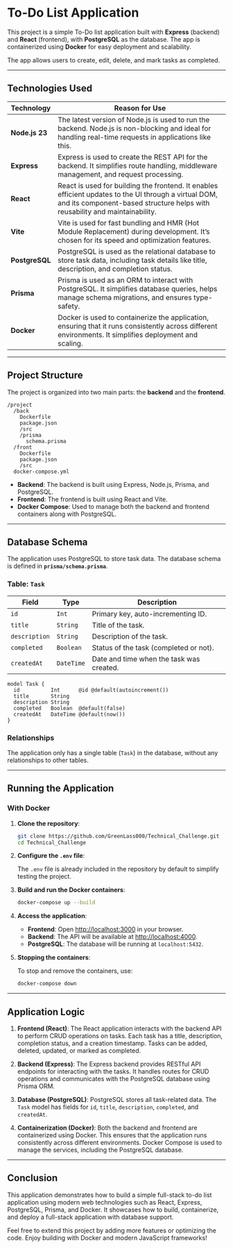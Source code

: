 
# To-Do List Application

This project is a simple To-Do list application built with **Express** (backend) and **React** (frontend), with **PostgreSQL** as the database. The app is containerized using **Docker** for easy deployment and scalability.

The app allows users to create, edit, delete, and mark tasks as completed.

---

## Technologies Used

| Technology | Reason for Use |
|------------|----------------|
| **Node.js 23** | The latest version of Node.js is used to run the backend. Node.js is non-blocking and ideal for handling real-time requests in applications like this. |
| **Express** | Express is used to create the REST API for the backend. It simplifies route handling, middleware management, and request processing. |
| **React** | React is used for building the frontend. It enables efficient updates to the UI through a virtual DOM, and its component-based structure helps with reusability and maintainability. |
| **Vite** | Vite is used for fast bundling and HMR (Hot Module Replacement) during development. It’s chosen for its speed and optimization features. |
| **PostgreSQL** | PostgreSQL is used as the relational database to store task data, including task details like title, description, and completion status. |
| **Prisma** | Prisma is used as an ORM to interact with PostgreSQL. It simplifies database queries, helps manage schema migrations, and ensures type-safety. |
| **Docker** | Docker is used to containerize the application, ensuring that it runs consistently across different environments. It simplifies deployment and scaling. |

---

## Project Structure

The project is organized into two main parts: the **backend** and the **frontend**.

```
/project
  /back
    Dockerfile
    package.json
    /src
    /prisma
      schema.prisma
  /front
    Dockerfile
    package.json
    /src
  docker-compose.yml
```

- **Backend**: The backend is built using Express, Node.js, Prisma, and PostgreSQL.
- **Frontend**: The frontend is built using React and Vite.
- **Docker Compose**: Used to manage both the backend and frontend containers along with PostgreSQL.

---

## Database Schema

The application uses PostgreSQL to store task data. The database schema is defined in **`prisma/schema.prisma`**.

### Table: `Task`

| Field       | Type     | Description                        |
|-------------|----------|------------------------------------|
| `id`        | `Int`    | Primary key, auto-incrementing ID. |
| `title`     | `String` | Title of the task.                |
| `description`| `String` | Description of the task.          |
| `completed` | `Boolean`| Status of the task (completed or not). |
| `createdAt` | `DateTime`| Date and time when the task was created. |

```prisma
model Task {
  id          Int      @id @default(autoincrement())
  title       String
  description String
  completed   Boolean  @default(false)
  createdAt   DateTime @default(now())
}
```

### Relationships
The application only has a single table (`Task`) in the database, without any relationships to other tables.

---

## Running the Application

### With Docker

1. **Clone the repository**:

   ```bash
   git clone https://github.com/GreenLass000/Technical_Challenge.git
   cd Technical_Challenge
   ```

2. **Configure the `.env` file**:

   The `.env` file is already included in the repository by default to simplify testing the project.

3. **Build and run the Docker containers**:

   ```bash
   docker-compose up --build
   ```

4. **Access the application**:

   - **Frontend**: Open [http://localhost:3000](http://localhost:3000) in your browser.
   - **Backend**: The API will be available at [http://localhost:4000](http://localhost:4000).
   - **PostgreSQL**: The database will be running at `localhost:5432`.

5. **Stopping the containers**:

   To stop and remove the containers, use:

   ```bash
   docker-compose down
   ```

---

## Application Logic

1. **Frontend (React)**: The React application interacts with the backend API to perform CRUD operations on tasks. Each task has a title, description, completion status, and a creation timestamp. Tasks can be added, deleted, updated, or marked as completed.

2. **Backend (Express)**: The Express backend provides RESTful API endpoints for interacting with the tasks. It handles routes for CRUD operations and communicates with the PostgreSQL database using Prisma ORM.

3. **Database (PostgreSQL)**: PostgreSQL stores all task-related data. The `Task` model has fields for `id`, `title`, `description`, `completed`, and `createdAt`.

4. **Containerization (Docker)**: Both the backend and frontend are containerized using Docker. This ensures that the application runs consistently across different environments. Docker Compose is used to manage the services, including the PostgreSQL database.

---

## Conclusion

This application demonstrates how to build a simple full-stack to-do list application using modern web technologies such as React, Express, PostgreSQL, Prisma, and Docker. It showcases how to build, containerize, and deploy a full-stack application with database support.

Feel free to extend this project by adding more features or optimizing the code. Enjoy building with Docker and modern JavaScript frameworks!
